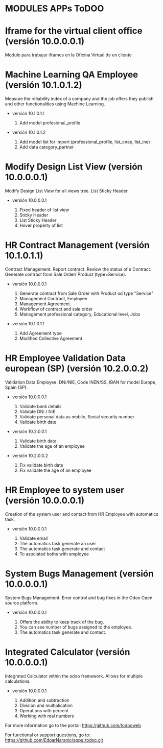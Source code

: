 # MODULES APPs ToDOO

# Iframe for the virtual client office (versión 10.0.0.0.1)

Modulo para trabajar iframes en la Oficina Virtual de un cliente

# Machine Learning QA Employee (versión 10.1.0.1.2)

Measure the reliability index of a company and the job offers they publish and other functionalities using Machine Learning.

 * versión 10.1.0.1.1
   
   1. Add model profesional_profile

 * versión 10.1.0.1.2
   
   1. Add model list for import (professional_profile, list_cnae, list_ine)
   2. Add data category_partner
   
# Modify Design List View (versión 10.0.0.0.1)

Modify Design List View for all views tree. List Sticky Header.

 * versión 10.0.0.0.1
   
   1. Fixed header of list view
   2. Sticky Header
   3. List Sticky Header
   4. Hover property of list

# HR Contract Management (versión 10.1.0.1.1)

Contract Management. Report contract. Review the status of a Contract. Generate contract from Sale Order/ Product (type=Service).

 * versión 10.0.0.0.1
   
   1. Generate contract from Sale Order with Product od type "Service"
   2. Management Contract, Employee
   3. Management Agreement
   4. Workflow of contract and sale order
   5. Management professional category, Educational level, Jobs

* versión 10.1.0.1.1

   1. Add Agreement type
   2. Modified Collective Agreement

# HR Employee Validation Data  european (SP) (versión 10.2.0.0.2)

Validation Data Employee: DNI/NIE, Code INEN/SS, IBAN for model Europe, Spain (SP).

 * versión 10.0.0.0.1
   
   1. Validate bank details
   2. Validate DNI / NIE
   3. Validate personal data as mobile, Social security number
   4. Validate birth date

* versión 10.2.0.0.1

   1. Validate birth date
   2. Validate the age of an employee

* versión 10.2.0.0.2

   1. Fix validate birth date
   2. Fix validate the age of an employee

# HR Employee to system user (versión 10.0.0.0.1)

Creation of the system user and contact from HR Employee with automatics task.

 * versión 10.0.0.0.1
   
   1. Validate email
   2. The automatics task generate an user
   3. The automatics task generate and contact
   4. To asociated boths with employee

# System Bugs Management (versión 10.0.0.0.1)

System Bugs Management. Error control and bug fixes in the Odoo Open source platform.

 * versión 10.0.0.0.1
   
   1. Offers the ability to keep track of the bug.
   2. You can see number of bugs assigned to the employee.
   3. The automatics task generate and contact.

# Integrated Calculator (versión 10.0.0.0.1)

Integrated Calculator within the odoo framework. Allows for multiple calculations.

 * versión 10.0.0.0.1
   
   1. Addition and subtraction
   2. Division and multiplication
   3. Operations with percent
   4. Working with real numbers


For more information go to the portal: https://github.com/todooweb

For functional or support questions, go to: https://github.com/EdgarNaranjo/apps_todoo.git
